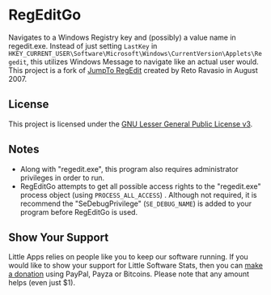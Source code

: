 # RegEditGo
Navigates to a Windows Registry key and (possibly) a value name in regedit.exe. Instead of just setting ``LastKey`` in ``HKEY_CURRENT_USER\Software\Microsoft\Windows\CurrentVersion\Applets\Regedit``, this utilizes Windows Message to navigate like an actual user would. This project is a fork of [JumpTo RegEdit](https://www.codeproject.com/articles/20283/jumpto-regedit) created by Reto Ravasio in August 2007.

## License ##
This project is licensed under the [GNU Lesser General Public License v3](http://www.gnu.org/copyleft/lesser.html).

## Notes ##
 * Along with "regedit.exe", this program also requires administrator privileges in order to run.
 * RegEditGo attempts to get all possible access rights to the "regedit.exe" process object (using ``PROCESS_ALL_ACCESS``) . Although not required, it is recommend the "SeDebugPrivilege" (``SE_DEBUG_NAME``) is added to your program before RegEditGo is used.

## Show Your Support ##
Little Apps relies on people like you to keep our software running. If you would like to show your support for Little Software Stats, then you can [make a donation](https://www.little-apps.com/?donate) using PayPal, Payza or Bitcoins. Please note that any amount helps (even just $1). 